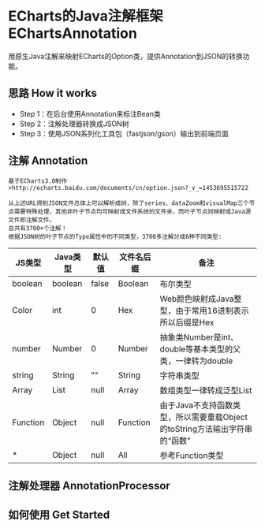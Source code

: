 # ECharts的Java注解框架 EChartsAnnotation
  用原生Java注解来映射ECharts的Option类，提供Annotation到JSON的转换功能。
  
## 思路 How it works
* Step 1：在后台使用Annotation来标注Bean类
* Step 2：注解处理器转换成JSON树
* Step 3：使用JSON系列化工具包（fastjson/gson）输出到前端页面

## 注解 Annotation
    基于ECharts3.0制作
    >http://echarts.baidu.com/documents/cn/option.json?_v_=1453695515722
    
    从上述URL得到JSON文件总体上可以解析成树，除了series、dataZoom和visualMap三个节点需要特殊处理，其他非叶子节点均可映射成文件系统的文件夹，而叶子节点则映射成Java源文件即注解文件。
    总共有3700+个注解！
    根据JSON树的叶子节点的Type属性中的不同类型，3700多注解分成6种不同类型:
JS类型|Java类型|默认值|文件名后缀|备注
-------|--------|------|----------|----
boolean|boolean|false|Boolean|布尔类型
Color|int|0|Hex|Web颜色映射成Java整型，由于常用16进制表示所以后缀是Hex
number|Number|0|Number|抽象类Number是int、double等基本类型的父类，一律转为double
string|String|""|String|字符串类型
Array|List|null|Array|数组类型一律转成泛型List
Function|Object|null|Function|由于Java不支持函数类型，所以需要重载Object的toString方法输出字符串的“函数”
*|Object|null|All|参考Function类型

## 注解处理器 AnnotationProcessor

## 如何使用 Get Started

